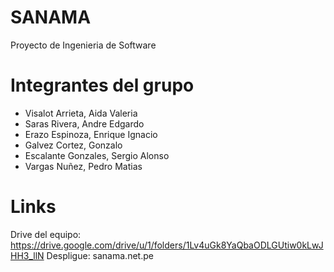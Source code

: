 # SANAMA
Proyecto de Ingenieria de Software


# Integrantes del grupo
- Visalot Arrieta, Aida Valeria
- Saras Rivera, Andre Edgardo
- Erazo Espinoza, Enrique Ignacio
- Galvez Cortez, Gonzalo
- Escalante  Gonzales, Sergio Alonso
- Vargas Nuñez, Pedro Matias


# Links
Drive del equipo: https://drive.google.com/drive/u/1/folders/1Lv4uGk8YaQbaODLGUtiw0kLwJHH3_llN
Despligue: sanama.net.pe

